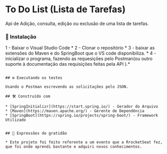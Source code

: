 # To Do List (Lista de Tarefas)

Api de Adição, consulta, edição ou exclusão de uma lista de tarefas.

### 🔧 Instalação

1 - Baixar o Visual Studio Code *
2 - Clonar o repositório *
3 - baixar as extensões do Maven e do SpringBoot que o VS code disponibiliza. *
4 - inicializar o programa, fazendo as requesições pelo Postman(ou outro suporte à documentação das requisições feitas pela API ).*
```

## ⚙️ Executando os testes

Usando o Postman escrevendo as solicitações pelo JSON.

## 🛠️ Construído com

* [SpringInitializr](https://start.spring.io/) - Gerador do Arquivo
* [Maven](https://maven.apache.org/) - Gerente de Dependência
* [SpringBoot](https://spring.io/projects/spring-boot/) - Framework Utilizado


## 🎁 Expressões de gratidão

* Este projeto foi feito referente a um evento que a RrocketSeat fez, que foi onde aprendi bastante e adquiri novos conhecimentos.
